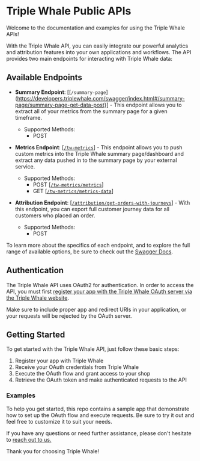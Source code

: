 # Triple Whale Public APIs

Welcome to the documentation and examples for using the Triple Whale APIs! 

With the Triple Whale API, you can easily integrate our powerful analytics and attribution features into your own applications and workflows. The API provides two main endpoints for interacting with Triple Whale data:

## Available Endpoints

- **Summary Endpoint**: [[`/summary-page`](https://developers.triplewhale.com/swagger/index.html#/summary-page/summary-page-get-data-post}] - This endpoint allows you to extract all of your metrics from the summary page for a given timeframe.
  - Supported Methods:
    - POST

- **Metrics Endpoint**: [[`/tw-metrics`](https://developers.triplewhale.com/swagger/index.html#/summary/summary-add-metrics)] - This endpoint allows you to push custom metrics into the Triple Whale summary page/dashboard and extract any data pushed in to the summary page by your external service.
  - Supported Methods: 
    - POST [[`/tw-metrics/metrics`](https://developers.triplewhale.com/swagger/index.html#/summary/summary-get-metrics)]
    - GET [[`/tw-metrics/metrics-data`](https://developers.triplewhale.com/swagger/index.html#/summary/summary-add-metrics)]

- **Attribution Endpoint**: [[`/attribution/get-orders-with-journeys`](https://developers.triplewhale.com/swagger/index.html#/attribution/attribution-get-orders-with-journeys-post)] - With this endpoint, you can export full customer journey data for all customers who placed an order.
  - Supported Methods: 
    - POST

To learn more about the specifics of each endpoint, and to explore the full range of available options, be sure to check out the [Swagger Docs](https://developers.triplewhale.com/swagger/index.html).

## Authentication

The Triple Whale API uses OAuth2 for authentication. In order to access the API, you must first [register your app with the Triple Whale OAuth server via the Triple Whale website](https://developers.triplewhale.com/register-new-app). 

Make sure to include proper app and redirect URIs in your application, or your requests will be rejected by the OAuth server.

## Getting Started

To get started with the Triple Whale API, just follow these basic steps:

1. Register your app with Triple Whale
2. Receive your OAuth credentials from Triple Whale
3. Execute the OAuth flow and grant access to your shop
4. Retrieve the OAuth token and make authenticated requests to the API  

### Examples  

To help you get started, this repo contains a sample app that demonstrate how to set up the OAuth flow and execute requests. Be sure to try it out and feel free to customize it to suit your needs.

If you have any questions or need further assistance, please don't hesitate to [reach out to us.](mailto:kellet@triplewhale.com)

Thank you for choosing Triple Whale!
